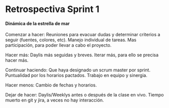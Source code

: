 # **Retrospectiva Sprint 1**
#### **Dinámica de la estrella de mar**

Comenzar a hacer: Reuniones para evacuar dudas y determinar criterios a seguir (fuentes, colores, etc). Manejo individual de tareas. Mas participación, para poder llevar a cabo el proyecto. 

Hacer más: Daylis más seguidas y breves. Iterar más, para ello se precisa hacer más. 

Continuar haciendo: Que haya designado un scrum master por sprint. Puntualidad por los horarios pactados. Trabajo en equipo y sinergia.

Hacer menos: Cambio de fechas y horarios.

Dejar de hacer: Daylis/Weeklys antes o después de la clase en vivo. Tiempo muerto en git y jira, a veces no hay interacción.



 
